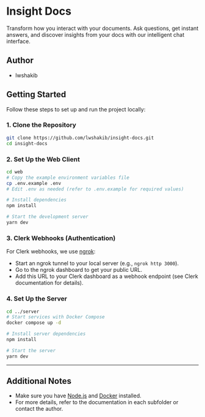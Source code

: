 # Insight Docs

Transform how you interact with your documents. Ask questions, get instant answers, and discover insights from your docs with our intelligent chat interface.

## Author

- lwshakib

## Getting Started

Follow these steps to set up and run the project locally:

### 1. Clone the Repository

```bash
git clone https://github.com/lwshakib/insight-docs.git
cd insight-docs
```

### 2. Set Up the Web Client

```bash
cd web
# Copy the example environment variables file
cp .env.example .env
# Edit .env as needed (refer to .env.example for required values)

# Install dependencies
npm install

# Start the development server
yarn dev
```

### 3. Clerk Webhooks (Authentication)

For Clerk webhooks, we use [ngrok](https://ngrok.com/):

- Start an ngrok tunnel to your local server (e.g., `ngrok http 3000`).
- Go to the ngrok dashboard to get your public URL.
- Add this URL to your Clerk dashboard as a webhook endpoint (see Clerk documentation for details).

### 4. Set Up the Server

```bash
cd ../server
# Start services with Docker Compose
docker compose up -d

# Install server dependencies
npm install

# Start the server
yarn dev
```

---

## Additional Notes

- Make sure you have [Node.js](https://nodejs.org/) and [Docker](https://www.docker.com/) installed.
- For more details, refer to the documentation in each subfolder or contact the author.
